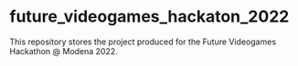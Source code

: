 # future_videogames_hackaton_2022
This repository stores the project produced for the Future Videogames Hackathon @ Modena 2022.
